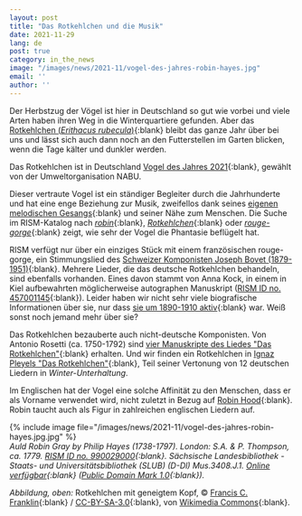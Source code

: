 ```yaml
---
layout: post
title: "Das Rotkehlchen und die Musik"
date: 2021-11-29
lang: de
post: true
category: in_the_news
image: "/images/news/2021-11/vogel-des-jahres-robin-hayes.jpg"
email: ''
author: ''
---
```


Der Herbstzug der Vögel ist hier in Deutschland so gut wie vorbei und viele Arten haben ihren Weg in die Winterquartiere gefunden. Aber das [Rotkehlchen (_Erithacus rubecula_)](https://ebird.org/species/eurrob1){:blank} bleibt das ganze Jahr über bei uns und lässt sich auch dann noch an den Futterstellen im Garten blicken, wenn die Tage kälter und dunkler werden.  

Das Rotkehlchen ist in Deutschland [Vogel des Jahres 2021](https://www.nabu.de/tiere-und-pflanzen/aktionen-und-projekte/vogel-des-jahres/wahl-2021/29656.html){:blank}, gewählt von der Umweltorganisation NABU.  

Dieser vertraute Vogel ist ein ständiger Begleiter durch die Jahrhunderte und hat eine enge Beziehung zur Musik, zweifellos dank seines [eigenen melodischen Gesangs](https://www.rspb.org.uk/birds-and-wildlife/wildlife-guides/bird-a-z/robin/){:blank} und seiner Nähe zum Menschen. Die Suche im RISM-Katalog nach [_robin_](https://opac.rism.info/search?View=rism&q=robin){:blank}, [_Rotkehlchen_](https://opac.rism.info/search?View=rism&q=Rotkehlchen){:blank} oder [_rouge-gorge_](https://opac.rism.info/search?View=rism&q=rouge-gorge){:blank} zeigt, wie sehr der Vogel die Phantasie beflügelt hat.

RISM verfügt nur über ein einziges Stück mit einem französischen rouge-gorge, ein Stimmungslied des [Schweizer Komponisten Joseph Bovet (1879-1951)](https://opac.rism.info/search?id=403003750&View=rism){:blank}. Mehrere Lieder, die das deutsche Rotkehlchen behandeln, sind ebenfalls vorhanden. Eines davon stammt von Anna Kock, in einem in Kiel aufbewahrten möglicherweise autographen Manuskript ([RISM ID no. 457001145](https://opac.rism.info/search?id=457001145&View=rism){:blank}). Leider haben wir nicht sehr viele biografische Informationen über sie, nur dass [sie um 1890-1910 aktiv](https://opac.rism.info/metaopac/perma.do;jsessionid=FFC353A90ABECCF9BBC4D4988376E996.touch02?v=rism&q=-1%3d%22pe30115493%22){:blank} war. Weiß sonst noch jemand mehr über sie? 

Das Rotkehlchen bezauberte auch nicht-deutsche Komponisten. Von Antonio Rosetti (ca. 1750-1792) sind [vier Manuskripte des Liedes "Das Rotkehlchen"](https://opac.rism.info/search?View=rism&q=Rotkehlchen+rosetti){:blank} erhalten. Und wir finden ein Rotkehlchen in [Ignaz Pleyels "Das Rotkehlchen"](https://opac.rism.info/search?id=403009868&View=rism){:blank}, Teil seiner Vertonung von 12 deutschen Liedern in _Winter-Unterhaltung_.

Im Englischen hat der Vogel eine solche Affinität zu den Menschen, dass er als Vorname verwendet wird, nicht zuletzt in Bezug auf [Robin Hood](https://opac.rism.info/search?View=rism&q=robin+hood){:blank}. Robin taucht auch als Figur in zahlreichen englischen Liedern auf. 

{% include image file="/images/news/2021-11/vogel-des-jahres-robin-hayes.jpg.jpg" %}  
_Auld Robin Gray by Philip Hayes (1738-1797). London: S.A. & P. Thompson, ca. 1779. [RISM ID no. 990029000](https://opac.rism.info/search?id=990029000&View=rism){:blank}. Sächsische Landesbibliothek - Staats- und Universitätsbibliothek (SLUB) (D-Dl) Mus.3408.J.1. [Online verfügbar](https://digital.slub-dresden.de/werkansicht/dlf/444800/1){:blank} ([Public Domain Mark 1.0](https://creativecommons.org/publicdomain/mark/1.0/){:blank})._

_Abbildung, oben:_ Rotkehlchen mit geneigtem Kopf, © [Francis C. Franklin](https://commons.wikimedia.org/wiki/User:Baresi_franco){:blank} / [CC-BY-SA-3.0](https://creativecommons.org/licenses/by-sa/3.0/){:blank}, von [Wikimedia Commons](https://en.wikipedia.org/wiki/European_robin#/media/File:Erithacus_rubecula_with_cocked_head.jpg){:blank}.  
